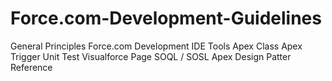 Force.com-Development-Guidelines
================================

General Principles
Force.com Development
IDE Tools
Apex Class
Apex Trigger
Unit Test
Visualforce Page
SOQL / SOSL
Apex Design Patter
Reference
